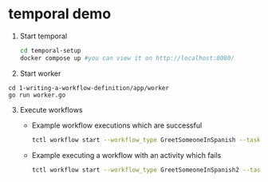 # temporal demo

1. Start temporal 
    ```bash
    cd temporal-setup
    docker compose up #you can view it on http://localhost:8080/
    ```

2. Start worker
```
cd 1-writing-a-workflow-definition/app/worker
go run worker.go
```

3. Execute workflows

    - Example workflow executions which are successful
        ```bash
        tctl workflow start --workflow_type GreetSomeoneInSpanish --taskqueue greeting-tasks --workflow_id my-second-workflow --input '"2"'
        ```
    - Example executing a workflow with an activity which fails 
        ```bash
        tctl workflow start --workflow_type GreetSomeoneInSpanish2 --taskqueue greeting-tasks --workflow_id my-second-workflow --input '"2"'
        ```